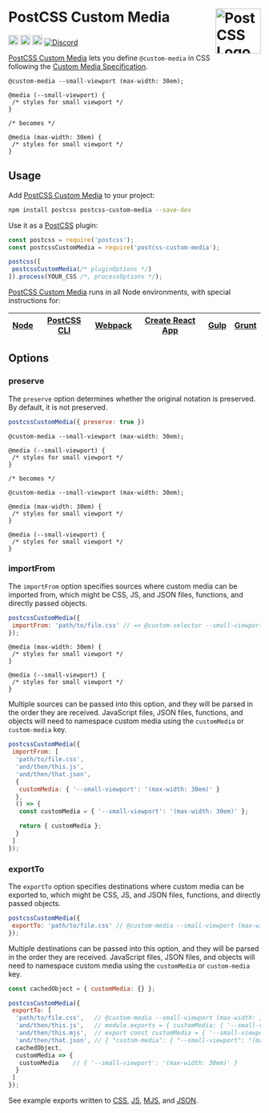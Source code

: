 # PostCSS Custom Media [<img src="https://postcss.github.io/postcss/logo.svg" alt="PostCSS Logo" width="90" height="90" align="right">][postcss]

[<img alt="npm version" src="https://img.shields.io/npm/v/postcss-custom-media.svg" height="20">][npm-url] [<img alt="CSS Standard Status" src="https://cssdb.org/images/badges/custom-media-queries.svg" height="20">][css-url] [<img alt="Build Status" src="https://github.com/csstools/postcss-plugins/workflows/test/badge.svg" height="20">][cli-url] [<img alt="Discord" src="https://shields.io/badge/Discord-5865F2?logo=discord&logoColor=white">][discord]

[PostCSS Custom Media] lets you define `@custom-media` in CSS following the [Custom Media Specification].

```pcss
@custom-media --small-viewport (max-width: 30em);

@media (--small-viewport) {
 /* styles for small viewport */
}

/* becomes */

@media (max-width: 30em) {
 /* styles for small viewport */
}
```

## Usage

Add [PostCSS Custom Media] to your project:

```bash
npm install postcss postcss-custom-media --save-dev
```

Use it as a [PostCSS] plugin:

```js
const postcss = require('postcss');
const postcssCustomMedia = require('postcss-custom-media');

postcss([
 postcssCustomMedia(/* pluginOptions */)
]).process(YOUR_CSS /*, processOptions */);
```

[PostCSS Custom Media] runs in all Node environments, with special
instructions for:

| [Node](INSTALL.md#node) | [PostCSS CLI](INSTALL.md#postcss-cli) | [Webpack](INSTALL.md#webpack) | [Create React App](INSTALL.md#create-react-app) | [Gulp](INSTALL.md#gulp) | [Grunt](INSTALL.md#grunt) |
| --- | --- | --- | --- | --- | --- |

## Options

### preserve

The `preserve` option determines whether the original notation
is preserved. By default, it is not preserved.

```js
postcssCustomMedia({ preserve: true })
```

```pcss
@custom-media --small-viewport (max-width: 30em);

@media (--small-viewport) {
 /* styles for small viewport */
}

/* becomes */

@custom-media --small-viewport (max-width: 30em);

@media (max-width: 30em) {
 /* styles for small viewport */
}

@media (--small-viewport) {
 /* styles for small viewport */
}
```

### importFrom

The `importFrom` option specifies sources where custom media can be imported
from, which might be CSS, JS, and JSON files, functions, and directly passed
objects.

```js
postcssCustomMedia({
 importFrom: 'path/to/file.css' // => @custom-selector --small-viewport (max-width: 30em);
});
```

```pcss
@media (max-width: 30em) {
 /* styles for small viewport */
}

@media (--small-viewport) {
 /* styles for small viewport */
}
```

Multiple sources can be passed into this option, and they will be parsed in the
order they are received. JavaScript files, JSON files, functions, and objects
will need to namespace custom media using the `customMedia` or
`custom-media` key.

```js
postcssCustomMedia({
 importFrom: [
  'path/to/file.css',
  'and/then/this.js',
  'and/then/that.json',
  {
   customMedia: { '--small-viewport': '(max-width: 30em)' }
  },
  () => {
   const customMedia = { '--small-viewport': '(max-width: 30em)' };

   return { customMedia };
  }
 ]
});
```

### exportTo

The `exportTo` option specifies destinations where custom media can be exported
to, which might be CSS, JS, and JSON files, functions, and directly passed
objects.

```js
postcssCustomMedia({
 exportTo: 'path/to/file.css' // @custom-media --small-viewport (max-width: 30em);
});
```

Multiple destinations can be passed into this option, and they will be parsed
in the order they are received. JavaScript files, JSON files, and objects will
need to namespace custom media using the `customMedia` or
`custom-media` key.

```js
const cachedObject = { customMedia: {} };

postcssCustomMedia({
 exportTo: [
  'path/to/file.css',   // @custom-media --small-viewport (max-width: 30em);
  'and/then/this.js',   // module.exports = { customMedia: { '--small-viewport': '(max-width: 30em)' } }
  'and/then/this.mjs',  // export const customMedia = { '--small-viewport': '(max-width: 30em)' } }
  'and/then/that.json', // { "custom-media": { "--small-viewport": "(max-width: 30em)" } }
  cachedObject,
  customMedia => {
   customMedia    // { '--small-viewport': '(max-width: 30em)' }
  }
 ]
});
```

See example exports written to [CSS](test/export-media.css),
[JS](test/export-media.js), [MJS](test/export-media.mjs), and
[JSON](test/export-media.json).

[cli-url]: https://github.com/csstools/postcss-plugins/actions/workflows/test.yml?query=workflow/test
[css-url]: https://cssdb.org/#custom-media-queries
[discord]: https://discord.gg/bUadyRwkJS
[npm-url]: https://www.npmjs.com/package/postcss-custom-media

[PostCSS]: https://github.com/postcss/postcss
[PostCSS Custom Media]: https://github.com/csstools/postcss-plugins/tree/main/plugins/postcss-custom-media
[Custom Media Specification]: https://www.w3.org/TR/mediaqueries-5/#at-ruledef-custom-media
